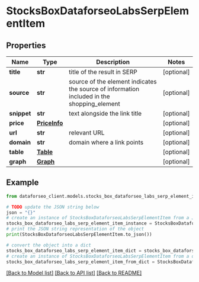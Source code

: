 # StocksBoxDataforseoLabsSerpElementItem


## Properties

Name | Type | Description | Notes
------------ | ------------- | ------------- | -------------
**title** | **str** | title of the result in SERP | [optional] 
**source** | **str** | source of the element indicates the source of information included in the shopping_element | [optional] 
**snippet** | **str** | text alongside the link title | [optional] 
**price** | [**PriceInfo**](PriceInfo.md) |  | [optional] 
**url** | **str** | relevant URL | [optional] 
**domain** | **str** | domain where a link points | [optional] 
**table** | [**Table**](Table.md) |  | [optional] 
**graph** | [**Graph**](Graph.md) |  | [optional] 

## Example

```python
from dataforseo_client.models.stocks_box_dataforseo_labs_serp_element_item import StocksBoxDataforseoLabsSerpElementItem

# TODO update the JSON string below
json = "{}"
# create an instance of StocksBoxDataforseoLabsSerpElementItem from a JSON string
stocks_box_dataforseo_labs_serp_element_item_instance = StocksBoxDataforseoLabsSerpElementItem.from_json(json)
# print the JSON string representation of the object
print(StocksBoxDataforseoLabsSerpElementItem.to_json())

# convert the object into a dict
stocks_box_dataforseo_labs_serp_element_item_dict = stocks_box_dataforseo_labs_serp_element_item_instance.to_dict()
# create an instance of StocksBoxDataforseoLabsSerpElementItem from a dict
stocks_box_dataforseo_labs_serp_element_item_from_dict = StocksBoxDataforseoLabsSerpElementItem.from_dict(stocks_box_dataforseo_labs_serp_element_item_dict)
```
[[Back to Model list]](../README.md#documentation-for-models) [[Back to API list]](../README.md#documentation-for-api-endpoints) [[Back to README]](../README.md)


